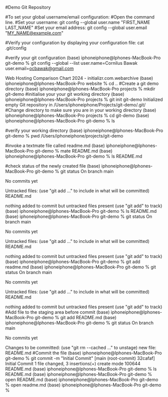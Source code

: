 #Demo Git Repository

#To set your global username/email configuration:
#Open the command line.
#Set your username:
git config --global user.name "FIRST_NAME LAST_NAME"
#Set your email address:
git config --global user.email "MY_NAME@example.com"

#Verify your configuration by displaying your configuration file:
cat .git/config

#verify your git configuration
(base) iphoneiphone@Iphones-MacBook-Pro git-demo % git config --global --list
user.name=Cornilus Bawak
user.email=ocbawak@gmail.com


Web Hosting Comparison Chart 2024 - initializr.com.webarchive
(base) iphoneiphone@Iphones-MacBook-Pro website % cd ..
#Create a git demo directory
(base) iphoneiphone@Iphones-MacBook-Pro projects % mkdir git-demo
#initialise your your git working directory
(base) iphoneiphone@Iphones-MacBook-Pro projects % git init git-demo
Initialized empty Git repository in /Users/iphoneiphone/Projects/git-demo/.git/
#Change directory to make sure you are in your working directory
(base) iphoneiphone@Iphones-MacBook-Pro projects % cd git-demo
(base) iphoneiphone@Iphones-MacBook-Pro git-demo % ls

#verify your working directory
(base) iphoneiphone@Iphones-MacBook-Pro git-demo % pwd
/Users/iphoneiphone/projects/git-demo

#invoke a textmate file called readme.md
(base) iphoneiphone@Iphones-MacBook-Pro git-demo % mate README.md
(base) iphoneiphone@Iphones-MacBook-Pro git-demo % ls
README.md

#check status of the newly created file
(base) iphoneiphone@Iphones-MacBook-Pro git-demo % git status
On branch main

No commits yet

Untracked files:
  (use "git add <file>..." to include in what will be committed)
	README.md

nothing added to commit but untracked files present (use "git add" to track)
(base) iphoneiphone@Iphones-MacBook-Pro git-demo % ls
README.md
(base) iphoneiphone@Iphones-MacBook-Pro git-demo % git status
On branch main

No commits yet

Untracked files:
  (use "git add <file>..." to include in what will be committed)
	README.md

nothing added to commit but untracked files present (use "git add" to track)
(base) iphoneiphone@Iphones-MacBook-Pro git-demo % git add readme.md
(base) iphoneiphone@Iphones-MacBook-Pro git-demo % git status
On branch main

No commits yet

Untracked files:
  (use "git add <file>..." to include in what will be committed)
	README.md

nothing added to commit but untracked files present (use "git add" to track)
#Add file to the staging area before commit
(base) iphoneiphone@Iphones-MacBook-Pro git-demo % git add README.md
(base) iphoneiphone@Iphones-MacBook-Pro git-demo % git status
On branch main

No commits yet

Changes to be committed:
  (use "git rm --cached <file>..." to unstage)
	new file:   README.md
#Commit the file
(base) iphoneiphone@Iphones-MacBook-Pro git-demo % git commit -m "Initial Commit"
[main (root-commit) 32cafaf] Initial Commit
 1 file changed, 3 insertions(+)
 create mode 100644 README.md
(base) iphoneiphone@Iphones-MacBook-Pro git-demo % ls
README.md
(base) iphoneiphone@Iphones-MacBook-Pro git-demo % open README.md
(base) iphoneiphone@Iphones-MacBook-Pro git-demo % open readme.md
(base) iphoneiphone@Iphones-MacBook-Pro git-demo % 